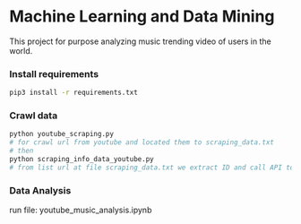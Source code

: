 # Machine Learning and Data Mining
This project for purpose analyzing music trending video of users in the world.

### Install requirements

```bash
pip3 install -r requirements.txt
```

### Crawl data

```bash
python youtube_scraping.py
# for crawl url from youtube and located them to scraping_data.txt
# then 
python scraping_info_data_youtube.py 
# from list url at file scraping_data.txt we extract ID and call API to youtube to get the information of each video and store in file list_infor.csv and id are stored in file list_id.txt
```

### Data Analysis
run file: youtube_music_analysis.ipynb
